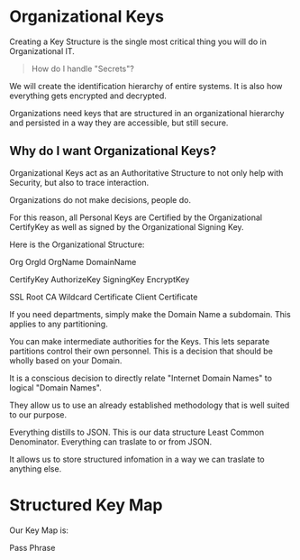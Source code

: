 # Organizational Keys
Creating a Key Structure is the single most critical thing you will do in Organizational IT.

>How do I handle "Secrets"?

We will create the identification hierarchy of entire systems. It is also how everything gets encrypted and decrypted.

Organizations need keys that are structured in an organizational hierarchy and persisted in a way they are accessible, but still secure.

## Why do I want Organizational Keys?
Organizational Keys act as an Authoritative Structure to not only help with Security, but also to trace interaction.

Organizations do not make decisions, people do.

For this reason, all Personal Keys are Certified by the Organizational CertifyKey as well as signed by the Organizational Signing Key.

Here is the Organizational Structure:

Org
  OrgId
  OrgName
  DomainName

CertifyKey
  AuthorizeKey
  SigningKey
  EncryptKey

SSL Root CA
  Wildcard Certificate
  Client Certificate

If you need departments, simply make the Domain Name a subdomain. This applies to any partitioning.

You can make intermediate authorities for the Keys. This lets separate partitions control their own personnel. This is a decision that should be wholly based on your Domain.

It is a conscious decision to directly relate "Internet Domain Names" to logical "Domain Names".

They allow us to use an already established methodology that is well suited to our purpose.

Everything distills to JSON.
This is our data structure Least Common Denominator.
Everything can traslate to or from JSON.

It allows us to store structured infomation in a way we can traslate to anything else.

# Structured Key Map
Our Key Map is:

Pass Phrase
